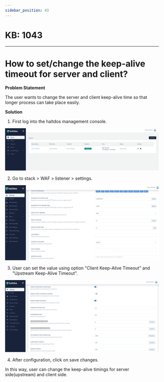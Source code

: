 ```yaml
---
sidebar_position: 43
---
```


# KB: 1043
-----------

# How to set/change the keep-alive timeout for server and client?

**Problem Statement**

The user wants to change the server and client keep-alive time so that longer process can take place easily.

**Solution**

1. First log into the haltdos management console.

![kb-1043](/img/waf/tutorials/d1.png)

2. Go to stack > WAF > listener > settings.

![kb-1042](/img/waf/tutorials/k1.png)

3. User can set the value using option "Client Keep-Alive Timeout" and "Upstream Keep-Alive Timeout".

![kb-1042](/img/waf/tutorials/m1.png)

4. After configuration, click on save changes.

In this way, user can change the keep-alive timings for server side(upstream) and client side.

